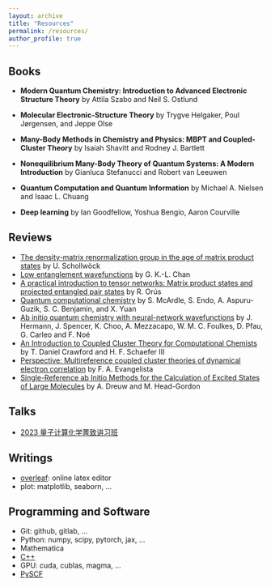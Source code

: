 ```yaml
---
layout: archive
title: "Resources"
permalink: /resources/
author_profile: true
---
```


## Books

- **Modern Quantum Chemistry: Introduction to Advanced Electronic Structure Theory** by Attila Szabo and Neil S. Ostlund

- **Molecular Electronic-Structure Theory** by Trygve Helgaker, Poul Jørgensen, and Jeppe Olse

- **Many-Body Methods in Chemistry and Physics: MBPT and Coupled-Cluster Theory** by Isaiah Shavitt and Rodney J. Bartlett

- **Nonequilibrium Many-Body Theory of Quantum Systems: A Modern Introduction** by Gianluca Stefanucci and Robert van Leeuwen 

- **Quantum Computation and Quantum Information** by Michael A. Nielsen and Isaac L. Chuang

- **Deep learning** by Ian Goodfellow, Yoshua Bengio, Aaron Courville

## Reviews

- [The density-matrix renormalization group in the age of matrix product states](https://www.sciencedirect.com/science/article/abs/pii/S0003491610001752) by U. Schollwöck
- [Low entanglement wavefunctions](https://wires.onlinelibrary.wiley.com/doi/full/10.1002/wcms.1095) by G. K.-L. Chan
- [A practical introduction to tensor networks: Matrix product states and projected entangled pair states](https://www.sciencedirect.com/science/article/abs/pii/S0003491614001596) by R. Orús
- [Quantum computational chemistry](https://journals.aps.org/rmp/abstract/10.1103/RevModPhys.92.015003) by S. McArdle, S. Endo, A. Aspuru-Guzik, S. C. Benjamin, and X. Yuan
- [Ab initio quantum chemistry with neural-network wavefunctions](https://www.nature.com/articles/s41570-023-00516-8) by J. Hermann, J. Spencer, K. Choo, A. Mezzacapo, W. M. C. Foulkes, D. Pfau, G. Carleo and F. Noé
- [An Introduction to Coupled Cluster Theory for Computational Chemists](https://onlinelibrary.wiley.com/doi/10.1002/9780470125915.ch2) by T. Daniel Crawford and H. F. Schaefer III
- [Perspective: Multireference coupled cluster theories of dynamical electron correlation](https://pubs.aip.org/aip/jcp/article/149/3/030901/196933/Perspective-Multireference-coupled-cluster) by F. A. Evangelista
- [Single-Reference ab Initio Methods for the Calculation of Excited States of Large Molecules](https://pubs.acs.org/doi/full/10.1021/cr0505627) by A. Dreuw and M. Head-Gordon

## Talks

- [2023 量子计算化学菁致讲习班](https://www.koushare.com/video/videodetail/73730)

## Writings

- [overleaf](https://www.overleaf.com/): online latex editor
- plot: matplotlib, seaborn, ...

## Programming and Software

- Git: github, gitlab, ... 
- Python: numpy, scipy, pytorch, jax, ...
- Mathematica
- [C++](https://en.cppreference.com/w/)
- GPU: cuda, cublas, magma, ...
- [PySCF](https://github.com/pyscf/pyscf)

